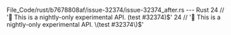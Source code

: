 File_Code/rust/b7678808af/issue-32374/issue-32374_after.rs --- Rust
24 //      '🔬 This is a nightly-only experimental API.  \(test #32374\)$'                                                                                   24 //      '🔬 This is a nightly-only experimental API.   \(test #32374\)$'

